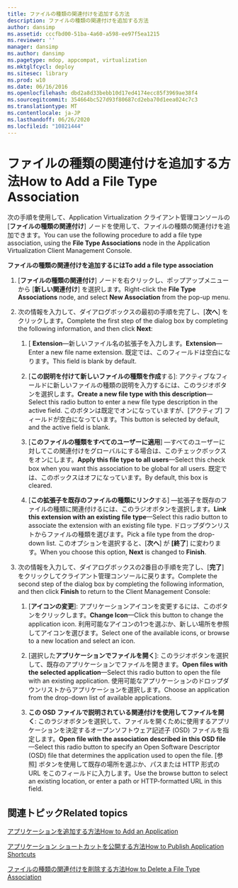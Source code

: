 ```yaml
---
title: ファイルの種類の関連付けを追加する方法
description: ファイルの種類の関連付けを追加する方法
author: dansimp
ms.assetid: cccfbd00-51ba-4a60-a598-ee97f5ea1215
ms.reviewer: ''
manager: dansimp
ms.author: dansimp
ms.pagetype: mdop, appcompat, virtualization
ms.mktglfcycl: deploy
ms.sitesec: library
ms.prod: w10
ms.date: 06/16/2016
ms.openlocfilehash: dbd2a8d33bebb10d17ed4174ecc85f3969ae38f4
ms.sourcegitcommit: 354664bc527d93f80687cd2eba70d1eea024c7c3
ms.translationtype: MT
ms.contentlocale: ja-JP
ms.lasthandoff: 06/26/2020
ms.locfileid: "10821444"
---
```

# <span data-ttu-id="d1ee8-103">ファイルの種類の関連付けを追加する方法</span><span class="sxs-lookup"><span data-stu-id="d1ee8-103">How to Add a File Type Association</span></span>


<span data-ttu-id="d1ee8-104">次の手順を使用して、Application Virtualization クライアント管理コンソールの [**ファイルの種類の関連付け**] ノードを使用して、ファイルの種類の関連付けを追加できます。</span><span class="sxs-lookup"><span data-stu-id="d1ee8-104">You can use the following procedure to add a file type association, using the **File Type Associations** node in the Application Virtualization Client Management Console.</span></span>

**<span data-ttu-id="d1ee8-105">ファイルの種類の関連付けを追加するには</span><span class="sxs-lookup"><span data-stu-id="d1ee8-105">To add a file type association</span></span>**

1.  <span data-ttu-id="d1ee8-106">[**ファイルの種類の関連付け**] ノードを右クリックし、ポップアップメニューから [**新しい関連付け**] を選択します。</span><span class="sxs-lookup"><span data-stu-id="d1ee8-106">Right-click the **File Type Associations** node, and select **New Association** from the pop-up menu.</span></span>

2.  <span data-ttu-id="d1ee8-107">次の情報を入力して、ダイアログボックスの最初の手順を完了し、[**次へ**] をクリックします。</span><span class="sxs-lookup"><span data-stu-id="d1ee8-107">Complete the first step of the dialog box by completing the following information, and then click **Next**:</span></span>

    1.  <span data-ttu-id="d1ee8-108">[ **Extension**—新しいファイル名の拡張子を入力します。</span><span class="sxs-lookup"><span data-stu-id="d1ee8-108">**Extension**—Enter a new file name extension.</span></span> <span data-ttu-id="d1ee8-109">既定では、このフィールドは空白になります。</span><span class="sxs-lookup"><span data-stu-id="d1ee8-109">This field is blank by default.</span></span>

    2.  <span data-ttu-id="d1ee8-110">[**この説明を付けて新しいファイルの種類を作成**する]: アクティブなフィールドに新しいファイルの種類の説明を入力するには、このラジオボタンを選択します。</span><span class="sxs-lookup"><span data-stu-id="d1ee8-110">**Create a new file type with this description**—Select this radio button to enter a new file type description in the active field.</span></span> <span data-ttu-id="d1ee8-111">このボタンは既定でオンになっていますが、[アクティブ] フィールドが空白になっています。</span><span class="sxs-lookup"><span data-stu-id="d1ee8-111">This button is selected by default, and the active field is blank.</span></span>

    3.  <span data-ttu-id="d1ee8-112">[**このファイルの種類をすべてのユーザーに適用**] —すべてのユーザーに対してこの関連付けをグローバルにする場合は、このチェックボックスをオンにします。</span><span class="sxs-lookup"><span data-stu-id="d1ee8-112">**Apply this file type to all users**—Select this check box when you want this association to be global for all users.</span></span> <span data-ttu-id="d1ee8-113">既定では、このボックスはオフになっています。</span><span class="sxs-lookup"><span data-stu-id="d1ee8-113">By default, this box is cleared.</span></span>

    4.  <span data-ttu-id="d1ee8-114">[**この拡張子を既存のファイルの種類にリンク**する] —拡張子を既存のファイルの種類に関連付けるには、このラジオボタンを選択します。</span><span class="sxs-lookup"><span data-stu-id="d1ee8-114">**Link this extension with an existing file type**—Select this radio button to associate the extension with an existing file type.</span></span> <span data-ttu-id="d1ee8-115">ドロップダウンリストからファイルの種類を選びます。</span><span class="sxs-lookup"><span data-stu-id="d1ee8-115">Pick a file type from the drop-down list.</span></span> <span data-ttu-id="d1ee8-116">このオプションを選択すると、[**次へ**] が **[終了**] に変わります。</span><span class="sxs-lookup"><span data-stu-id="d1ee8-116">When you choose this option, **Next** is changed to **Finish**.</span></span>

3.  <span data-ttu-id="d1ee8-117">次の情報を入力して、ダイアログボックスの2番目の手順を完了し、[**完了**] をクリックしてクライアント管理コンソールに戻ります。</span><span class="sxs-lookup"><span data-stu-id="d1ee8-117">Complete the second step of the dialog box by completing the following information, and then click **Finish** to return to the Client Management Console:</span></span>

    1.  <span data-ttu-id="d1ee8-118">[**アイコンの変更**]: アプリケーションアイコンを変更するには、このボタンをクリックします。</span><span class="sxs-lookup"><span data-stu-id="d1ee8-118">**Change Icon**—Click this button to change the application icon.</span></span> <span data-ttu-id="d1ee8-119">利用可能なアイコンの1つを選ぶか、新しい場所を参照してアイコンを選びます。</span><span class="sxs-lookup"><span data-stu-id="d1ee8-119">Select one of the available icons, or browse to a new location and select an icon.</span></span>

    2.  <span data-ttu-id="d1ee8-120">[選択した**アプリケーションでファイルを開く**]: このラジオボタンを選択して、既存のアプリケーションでファイルを開きます。</span><span class="sxs-lookup"><span data-stu-id="d1ee8-120">**Open files with the selected application**—Select this radio button to open the file with an existing application.</span></span> <span data-ttu-id="d1ee8-121">使用可能なアプリケーションのドロップダウンリストからアプリケーションを選択します。</span><span class="sxs-lookup"><span data-stu-id="d1ee8-121">Choose an application from the drop-down list of available applications.</span></span>

    3.  <span data-ttu-id="d1ee8-122">**この OSD ファイルで説明されている関連付けを使用してファイルを開く**: このラジオボタンを選択して、ファイルを開くために使用するアプリケーションを決定するオープンソフトウェア記述子 (OSD) ファイルを指定します。</span><span class="sxs-lookup"><span data-stu-id="d1ee8-122">**Open file with the association described in this OSD file**—Select this radio button to specify an Open Software Descriptor (OSD) file that determines the application used to open the file.</span></span> <span data-ttu-id="d1ee8-123">[参照] ボタンを使用して既存の場所を選ぶか、パスまたは HTTP 形式の URL をこのフィールドに入力します。</span><span class="sxs-lookup"><span data-stu-id="d1ee8-123">Use the browse button to select an existing location, or enter a path or HTTP-formatted URL in this field.</span></span>

## <span data-ttu-id="d1ee8-124">関連トピック</span><span class="sxs-lookup"><span data-stu-id="d1ee8-124">Related topics</span></span>


[<span data-ttu-id="d1ee8-125">アプリケーションを追加する方法</span><span class="sxs-lookup"><span data-stu-id="d1ee8-125">How to Add an Application</span></span>](how-to-add-an-application.md)

[<span data-ttu-id="d1ee8-126">アプリケーション ショートカットを公開する方法</span><span class="sxs-lookup"><span data-stu-id="d1ee8-126">How to Publish Application Shortcuts</span></span>](how-to-publish-application-shortcuts.md)

[<span data-ttu-id="d1ee8-127">ファイルの種類の関連付けを削除する方法</span><span class="sxs-lookup"><span data-stu-id="d1ee8-127">How to Delete a File Type Association</span></span>](how-to-delete-a-file-type-association.md)

 

 





